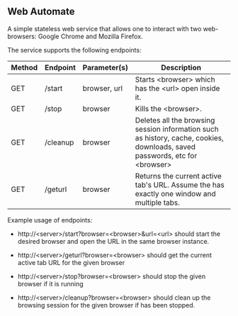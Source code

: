 ## Web Automate

A simple stateless web service that allows one to interact with two web-browsers: Google Chrome and Mozilla Firefox.

The service supports the following endpoints:

| Method | Endpoint| Parameter(s) | Description 
| --- | --- | --- | ---|
| GET | /start | browser, url | Starts &#60;browser> which has the &#60;url> open inside it. |
| GET | /stop | browser | Kills the &#60;browser>. |
| GET | /cleanup | browser | Deletes all the browsing session information such as history, cache, cookies, downloads, saved passwords, etc for &#60;browser> |
| GET | /geturl | browser | Returns the current active tab's URL. Assume the <browser> has exactly one window and multiple tabs. |

Example usage of endpoints:

* http://&#60;server>/start?browser=&#60;browser>&url=&#60;url> should start the desired browser and open the URL in the same browser instance.

* http://&#60;server>/geturl?browser=&#60;browser> should get the current active tab URL for the given browser

* http://&#60;server>/stop?browser=&#60;browser> should stop the given browser if it is running

* http://&#60;server>/cleanup?browser=&#60;browser> should clean up the browsing session for the given browser if has been stopped.
